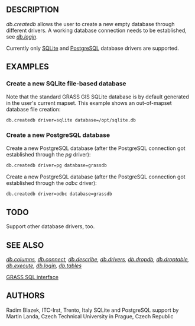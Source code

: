 ## DESCRIPTION

*db.createdb* allows the user to create a new empty database through
different drivers. A working database connection needs to be
established, see *[db.login](db.login.md)*.

Currently only [SQLite](grass-sqlite.md) and [PostgreSQL](grass-pg.md)
database drivers are supported.

## EXAMPLES

### Create a new SQLite file-based database

Note that the standard GRASS GIS SQLite database is by default generated
in the user's current mapset. This example shows an out-of-mapset
database file creation:

```bash
db.createdb driver=sqlite database=/opt/sqlite.db
```

### Create a new PostgreSQL database

Create a new PostgreSQL database (after the PostgreSQL connection got
established through the *pg* driver):

```bash
db.createdb driver=pg database=grassdb
```

Create a new PostgreSQL database (after the PostgreSQL connection got
established through the *odbc* driver):

```bash
db.createdb driver=odbc database=grassdb
```

## TODO

Support other database drivers, too.

## SEE ALSO

*[db.columns](db.columns.md), [db.connect](db.connect.md),
[db.describe](db.describe.md), [db.drivers](db.drivers.md),
[db.dropdb](db.dropdb.md), [db.droptable](db.droptable.md),
[db.execute](db.execute.md), [db.login](db.login.md),
[db.tables](db.tables.md)*

[GRASS SQL interface](sql.md)

## AUTHORS

Radim Blazek, ITC-Irst, Trento, Italy
SQLite and PostgreSQL support by Martin Landa, Czech Technical
University in Prague, Czech Republic
